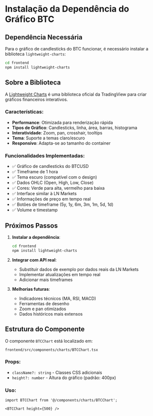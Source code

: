 # Instalação da Dependência do Gráfico BTC

## Dependência Necessária

Para o gráfico de candlesticks do BTC funcionar, é necessário instalar a biblioteca `lightweight-charts`:

```bash
cd frontend
npm install lightweight-charts
```

## Sobre a Biblioteca

A [Lightweight Charts](https://tradingview.github.io/lightweight-charts/docs) é uma biblioteca oficial da TradingView para criar gráficos financeiros interativos.

### Características:
- **Performance**: Otimizada para renderização rápida
- **Tipos de Gráfico**: Candlesticks, linha, área, barras, histograma
- **Interatividade**: Zoom, pan, crosshair, tooltips
- **Tema**: Suporte a temas claro/escuro
- **Responsivo**: Adapta-se ao tamanho do container

### Funcionalidades Implementadas:
- ✅ Gráfico de candlesticks do BTCUSD
- ✅ Timeframe de 1 hora
- ✅ Tema escuro (compatível com o design)
- ✅ Dados OHLC (Open, High, Low, Close)
- ✅ Cores: Verde para alta, vermelho para baixa
- ✅ Interface similar à LN Markets
- ✅ Informações de preço em tempo real
- ✅ Botões de timeframe (5y, 1y, 6m, 3m, 1m, 5d, 1d)
- ✅ Volume e timestamp

## Próximos Passos

1. **Instalar a dependência**:
   ```bash
   cd frontend
   npm install lightweight-charts
   ```

2. **Integrar com API real**:
   - Substituir dados de exemplo por dados reais da LN Markets
   - Implementar atualizações em tempo real
   - Adicionar mais timeframes

3. **Melhorias futuras**:
   - Indicadores técnicos (MA, RSI, MACD)
   - Ferramentas de desenho
   - Zoom e pan otimizados
   - Dados históricos mais extensos

## Estrutura do Componente

O componente `BTCChart` está localizado em:
```
frontend/src/components/charts/BTCChart.tsx
```

### Props:
- `className?: string` - Classes CSS adicionais
- `height?: number` - Altura do gráfico (padrão: 400px)

### Uso:
```tsx
import BTCChart from '@/components/charts/BTCChart';

<BTCChart height={500} />
```
